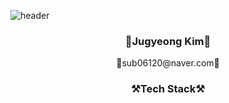 ![header](https://capsule-render.vercel.app/api?type=waving&color=auto&height=400&section=header&text=Welcome👋&fontSize=70&desc=Jugyeong's%20Github&descSize=40)
<h3 align="center">🍭Jugyeong Kim🍭</h3>
<p align="center">💌sub06120@naver.com💌</p>



<h3 align="center">⚒️Tech Stack⚒️</h3>
